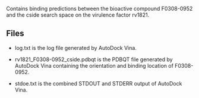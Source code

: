 Contains binding predictions between the bioactive compound F0308-0952 and the cside search space on the virulence factor rv1821.

## Files

- log.txt is the log file generated by AutoDock Vina.

- rv1821_F0308-0952_cside.pdbqt is the PDBQT file generated by AutoDock Vina containing the orientation and binding location of F0308-0952.

- stdoe.txt is the combined STDOUT and STDERR output of AutoDock Vina.

